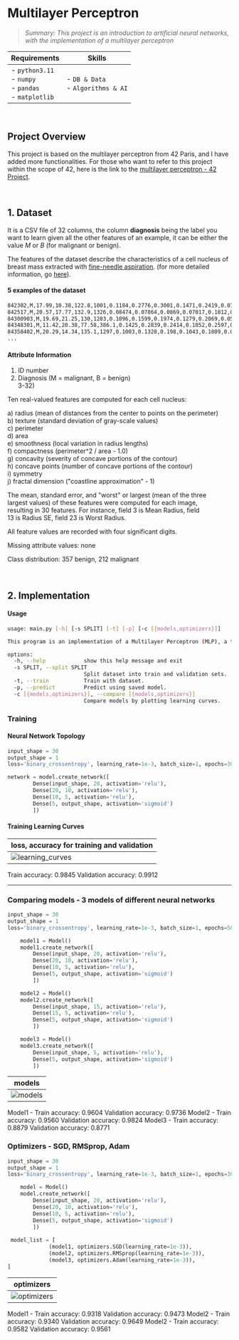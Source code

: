 #  Multilayer Perceptron 
>*_Summary: This project is an introduction to artificial neural networks, with the implementation of a multilayer perceptron_*

| Requirements | Skills |
|--------------|--------|
| - `python3.11`<br> - `numpy`<br> - `pandas`<br> - `matplotlib`<br>  | - `DB & Data`<br> - `Algorithms & AI` |

</br>

## Project Overview
This project is based on the multilayer perceptron from 42 Paris, and I have added more functionalities. For those who want to refer to this project within the scope of 42, here is the link to the [multilayer perceptron - 42 Project](https://github.com/jmcheon/multilayer_perceptron/tree/42v2.0).

</br>

## 1. Dataset

It is a CSV file of 32 columns, the column **diagnosis** being the label you want to learn given all the other features of an example, it can be either the value $M$ or $B$ (for malignant or benign). 

The features of the dataset describe the characteristics of a cell nucleus of breast mass extracted with [fine-needle aspiration](https://en.wikipedia.org/wiki/Fine-needle_aspiration). (for more detailed information, go [here](https://archive.ics.uci.edu/ml/machine-learning-databases/breast-cancer-wisconsin/wdbc.names)).

#### 5 examples of the dataset
```bash
842302,M,17.99,10.38,122.8,1001,0.1184,0.2776,0.3001,0.1471,0.2419,0.07871,1.095,0.9053,8.589,153.4,0.006399,0.04904,0.05373,0.01587,0.03003,0.006193,25.38,17.33,184.6,2019,0.1622,0.6656,0.7119,0.2654,0.4601,0.1189
842517,M,20.57,17.77,132.9,1326,0.08474,0.07864,0.0869,0.07017,0.1812,0.05667,0.5435,0.7339,3.398,74.08,0.005225,0.01308,0.0186,0.0134,0.01389,0.003532,24.99,23.41,158.8,1956,0.1238,0.1866,0.2416,0.186,0.275,0.08902
84300903,M,19.69,21.25,130,1203,0.1096,0.1599,0.1974,0.1279,0.2069,0.05999,0.7456,0.7869,4.585,94.03,0.00615,0.04006,0.03832,0.02058,0.0225,0.004571,23.57,25.53,152.5,1709,0.1444,0.4245,0.4504,0.243,0.3613,0.08758
84348301,M,11.42,20.38,77.58,386.1,0.1425,0.2839,0.2414,0.1052,0.2597,0.09744,0.4956,1.156,3.445,27.23,0.00911,0.07458,0.05661,0.01867,0.05963,0.009208,14.91,26.5,98.87,567.7,0.2098,0.8663,0.6869,0.2575,0.6638,0.173
84358402,M,20.29,14.34,135.1,1297,0.1003,0.1328,0.198,0.1043,0.1809,0.05883,0.7572,0.7813,5.438,94.44,0.01149,0.02461,0.05688,0.01885,0.01756,0.005115,22.54,16.67,152.2,1575,0.1374,0.205,0.4,0.1625,0.2364,0.07678
...
```

#### Attribute Information

1) ID number  
2) Diagnosis (M = malignant, B = benign)  
3-32)

Ten real-valued features are computed for each cell nucleus:

a) radius (mean of distances from the center to points on the perimeter)  
b) texture (standard deviation of gray-scale values)  
c) perimeter  
d) area  
e) smoothness (local variation in radius lengths)  
f) compactness (perimeter^2 / area - 1.0)  
g) concavity (severity of concave portions of the contour)  
h) concave points (number of concave portions of the contour)  
i) symmetry  
j) fractal dimension ("coastline approximation" - 1)

The mean, standard error, and "worst" or largest (mean of the three  
largest values) of these features were computed for each image,  
resulting in 30 features. For instance, field 3 is Mean Radius, field  
13 is Radius SE, field 23 is Worst Radius.

All feature values are recorded with four significant digits.

Missing attribute values: none

Class distribution: 357 benign, 212 malignant

</br>

## 2. Implementation

#### Usage
``` bash
usage: main.py [-h] [-s SPLIT] [-t] [-p] [-c [{models,optimizers}]]

This program is an implementation of a Multilayer Perceptron (MLP), a type of artificial neural network designed for tasks such as classification, regression, and pattern recognition.

options:
  -h, --help            show this help message and exit
  -s SPLIT, --split SPLIT
                        Split dataset into train and validation sets.
  -t, --train           Train with dataset.
  -p, --predict         Predict using saved model.
  -c [{models,optimizers}], --compare [{models,optimizers}]
                        Compare models by plotting learning curves.
```
### Training 

#### Neural Network Topology
``` python
input_shape = 30
output_shape = 1
loss='binary_crossentropy', learning_rate=1e-3, batch_size=1, epochs=30

network = model.create_network([
        Dense(input_shape, 20, activation='relu'),
        Dense(20, 10, activation='relu'),
        Dense(10, 5, activation='relu'),
        Dense(5, output_shape, activation='sigmoid')
        ])
```
#### Training Learning Curves

| loss, accuracy for training and validation|
|---------------------------------------------|
|![learning_curves](https://github.com/jmcheon/multilayer_perceptron/assets/40683323/36faa30e-57ea-4043-80f6-b66ad092fe1e)|
Train accuracy: 0.9845 Validation accuracy: 0.9912

---

### Comparing models - 3 models of different neural networks

``` python
input_shape = 30
output_shape = 1
loss='binary_crossentropy', learning_rate=1e-3, batch_size=1, epochs=50

    model1 = Model()
    model1.create_network([
        Dense(input_shape, 20, activation='relu'),
        Dense(20, 10, activation='relu'),
        Dense(10, 5, activation='relu'),
        Dense(5, output_shape, activation='sigmoid')
        ])

    model2 = Model()
    model2.create_network([
        Dense(input_shape, 15, activation='relu'),
        Dense(15, 5, activation='relu'),
        Dense(5, output_shape, activation='sigmoid')
        ])

    model3 = Model()
    model3.create_network([
        Dense(input_shape, 5, activation='relu'),
        Dense(5, output_shape, activation='sigmoid')
        ])
```


| models |
|---------------------------------------------|
|![models](https://github.com/jmcheon/multilayer_perceptron/assets/40683323/accc3f5d-06c9-441b-89cd-1272494d9f5d)|
Model1 - Train accuracy: 0.9604 Validation accuracy: 0.9736
Model2 - Train accuracy: 0.9560 Validation accuracy: 0.9824
Model3 - Train accuracy: 0.8879 Validation accuracy: 0.8771
### Optimizers - SGD, RMSprop, Adam
``` python
input_shape = 30
output_shape = 1
loss='binary_crossentropy', learning_rate=1e-3, batch_size=1, epochs=30

    model = Model()
    model.create_network([
        Dense(input_shape, 20, activation='relu'),
        Dense(20, 10, activation='relu'),
        Dense(10, 5, activation='relu'),
        Dense(5, output_shape, activation='sigmoid')
        ])
        
 model_list = [                                                                                         
             (model1, optimizers.SGD(learning_rate=1e-3)),                                                  
             (model2, optimizers.RMSprop(learning_rate=1e-3)),                                              
             (model3, optimizers.Adam(learning_rate=1e-3)),                                                 
] 
```

| optimizers |
|---------------------------------------------|
|![optimizers](https://github.com/jmcheon/multilayer_perceptron/assets/40683323/c1a78d9d-1e9f-431a-b560-ee880e751350)|
Model1 - Train accuracy: 0.9318 Validation accuracy: 0.9473
Model2 - Train accuracy: 0.9340 Validation accuracy: 0.9649
Model2 - Train accuracy: 0.9582 Validation accuracy: 0.9561

